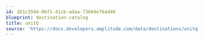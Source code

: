 ```yaml
---
id: 161c3594-8bf1-41cb-adaa-73664e764d46
blueprint: destination-catalog
title: unitQ
source: 'https://docs.developers.amplitude.com/data/destinations/unitq'
---
```

